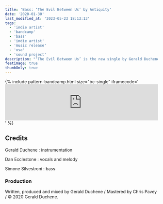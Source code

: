 ```yaml
---
title: 'Bass: ‘The Evil Between Us’ by Antiquity'
date: '2020-01-30'
last_modified_at: '2023-05-23 18:13:13'
tags:
  - 'indie artist'
  - 'bandcamp'
  - 'bass'
  - 'indie artist'
  - 'music release'
  - 'usa'
  - 'sound project'
description: "‘The Evil Between Us’ is the new single by Gerald Duchene. Vocals by Dan Ecclestone, bass by Minutes to Midnight."
featimage: true
thumbOnly: true
---
```

{% include pattern-bandcamp.html size="bc-single" iframecode='<iframe style="border: 0; width: 100%; height: 120px;" src="https://bandcamp.com/EmbeddedPlayer/track=497731326/size=large/bgcol=ffffff/linkcol=333333/tracklist=false/artwork=small/transparent=true/"><a href="https://sessions.antiquity-music.com/track/the-evil-between-us">The Evil Between Us by Antiquity</a></iframe>' %}

## Credits

Gerald Duchene
: instrumentation

Dan Ecclestone
: vocals and melody

Simone Silvestroni
: bass

### Production

Written, produced and mixed by Gerald Duchene / Mastered by Chris Pavey / &copy;&nbsp;2020 Gerald Duchene.